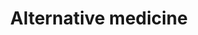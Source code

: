 ---
title: Alternative medicine
longTitle: 'Alternative medicine'
tags:
- gccommon
broaderTerm:
- "[[Homeopathy]]"
narrowerTerm:
- "[[Medicine]]"
relatedTerm:
- "[[Medicinal plants]]"
use:
- "[[Soft medicine]]"
---